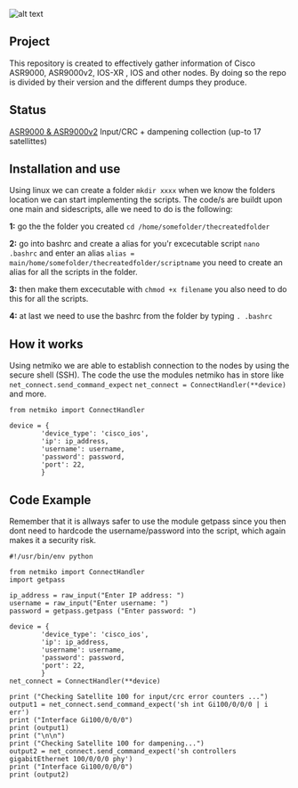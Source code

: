 ![alt text](https://imgur.com/LxImKqy.png)

## Project
This repository is created to effectively gather information of Cisco ASR9000, ASR9000v2, IOS-XR , IOS and other nodes. By doing so the repo is divided by their version and the different dumps they produce. 

## Status 
[ASR9000 & ASR9000v2](https://github.com/Sebhol95/Simplify_NetOps/tree/master/ASR9000_ASR9000v2/Input_CRC_and_dampening) Input/CRC + dampening collection (up-to 17 satellittes)

## Installation and use
Using linux we can create a folder ```mkdir xxxx``` when we know the folders location we can start implementing the scripts. The code/s are buildt upon one main and sidescripts, alle we need to do is the following: 

**1:** go the the folder you created ```cd /home/somefolder/thecreatedfolder```

**2:** go into bashrc and create a alias for you'r excecutable script ```nano .bashrc``` and enter an alias ```alias = main/home/somefolder/thecreatedfolder/scriptname``` you need to create an alias for all the scripts in the folder. 

**3:** then make them excecutable with ```chmod +x filename``` you also need to do this for all the scripts.

**4:** at last we need to use the bashrc from the folder by typing ```. .bashrc```

## How it works
Using netmiko we are able to establish connection to the nodes by using the secure shell (SSH). The code the use the modules netmiko has in store like ```net_connect.send_command_expect``` ```net_connect = ConnectHandler(**device)``` and more. 
```
from netmiko import ConnectHandler

device = {
        'device_type': 'cisco_ios',
        'ip': ip_address,
        'username': username,
        'password': password,
        'port': 22,
        }
```

## Code Example
Remember that it is allways safer to use the module getpass since you then dont need to hardcode the username/password into the script, which again makes it a security risk. 
```
#!/usr/bin/env python

from netmiko import ConnectHandler
import getpass

ip_address = raw_input("Enter IP address: ")
username = raw_input("Enter username: ")
password = getpass.getpass ("Enter password: ")

device = {
        'device_type': 'cisco_ios',
        'ip': ip_address,
        'username': username,
        'password': password,
        'port': 22,
        }
net_connect = ConnectHandler(**device)

print ("Checking Satellite 100 for input/crc error counters ...")
output1 = net_connect.send_command_expect('sh int Gi100/0/0/0 | i err')
print ("Interface Gi100/0/0/0")
print (output1)
print ("\n\n")
print ("Checking Satellite 100 for dampening...")
output2 = net_connect.send_command_expect('sh controllers gigabitEthernet 100/0/0/0 phy')
print ("Interface Gi100/0/0/0")
print (output2)
